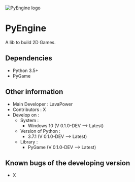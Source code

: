 ![PyEngine logo](Logo.png "PyEngine logo")

# PyEngine

A lib to build 2D Games.

## Dependencies

- Python 3.5+
- PyGame

## Other information

- Main Developer : LavaPower
- Contributors : X
- Develop on :
  - System :
    - Windows 10 (V 0.1.0-DEV --> Latest)
  - Version of Python :
    - 3.7.1 (V 0.1.0-DEV --> Latest)
  - Library :
    - PyGame (V 0.1.0-DEV --> Latest)

## Known bugs of the developing version

- X